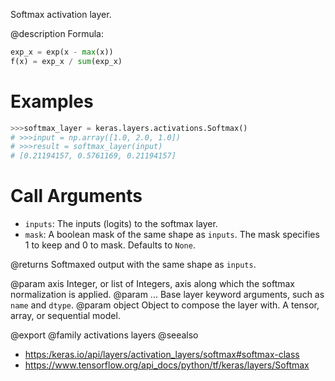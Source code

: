Softmax activation layer.

@description
Formula:
``` python
exp_x = exp(x - max(x))
f(x) = exp_x / sum(exp_x)
```

# Examples
```python
>>>softmax_layer = keras.layers.activations.Softmax()
# >>>input = np.array([1.0, 2.0, 1.0])
# >>>result = softmax_layer(input)
# [0.21194157, 0.5761169, 0.21194157]
```

# Call Arguments
- `inputs`: The inputs (logits) to the softmax layer.
- `mask`: A boolean mask of the same shape as `inputs`. The mask
    specifies 1 to keep and 0 to mask. Defaults to `None`.

@returns
    Softmaxed output with the same shape as `inputs`.

@param axis Integer, or list of Integers, axis along which the softmax
    normalization is applied.
@param ... Base layer keyword arguments, such as `name` and `dtype`.
@param object Object to compose the layer with. A tensor, array, or sequential model.

@export
@family activations layers
@seealso
+ <https:/keras.io/api/layers/activation_layers/softmax#softmax-class>
+ <https://www.tensorflow.org/api_docs/python/tf/keras/layers/Softmax>
